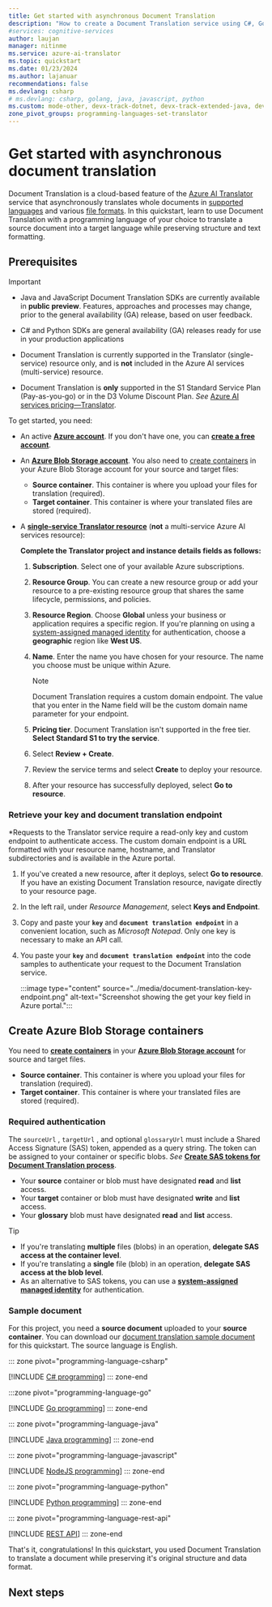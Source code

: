 ```yaml
---
title: Get started with asynchronous Document Translation
description: "How to create a Document Translation service using C#, Go, Java, Node.js, or Python programming languages and the REST API"
#services: cognitive-services
author: laujan
manager: nitinme
ms.service: azure-ai-translator
ms.topic: quickstart
ms.date: 01/23/2024
ms.author: lajanuar
recommendations: false
ms.devlang: csharp
# ms.devlang: csharp, golang, java, javascript, python
ms.custom: mode-other, devx-track-dotnet, devx-track-extended-java, devx-track-go, devx-track-js, devx-track-python
zone_pivot_groups: programming-languages-set-translator
---
```


# Get started with asynchronous document translation

Document Translation is a cloud-based feature of the [Azure AI Translator](../../translator-overview.md) service that asynchronously translates whole documents in [supported languages](../../language-support.md) and various [file formats](../overview.md#batch-supported-document-formats). In this quickstart, learn to use Document Translation with a programming language of your choice to translate a source document into a target language while preserving structure and text formatting.

## Prerequisites

> [!IMPORTANT]
>
> * Java and JavaScript Document Translation SDKs are currently available in **public preview**. Features, approaches and processes may change, prior to the general availability (GA) release, based on user feedback.
> * C# and Python SDKs are general availability (GA) releases ready for use in your production applications
> * Document Translation is currently supported in the Translator (single-service) resource only, and is **not** included in the Azure AI services (multi-service) resource.
>
> * Document Translation is **only** supported in the S1 Standard Service Plan (Pay-as-you-go) or in the D3 Volume Discount Plan. *See* [Azure AI services pricing—Translator](https://azure.microsoft.com/pricing/details/cognitive-services/translator/).
>

To get started, you need:

* An active [**Azure account**](https://azure.microsoft.com/free/cognitive-services/).  If you don't have one, you can [**create a free account**](https://azure.microsoft.com/free/).

* An [**Azure Blob Storage account**](https://portal.azure.com/#create/Microsoft.StorageAccount-ARM). You also need to [create containers](#create-azure-blob-storage-containers) in your Azure Blob Storage account for your source and target files:

  * **Source container**. This container is where you upload your files for translation (required).
  * **Target container**. This container is where your translated files are stored (required).

* A [**single-service Translator resource**](https://portal.azure.com/#create/Microsoft.CognitiveServicesTextTranslation) (**not** a multi-service Azure AI services resource):

  **Complete the Translator project and instance details fields as follows:**

  1. **Subscription**. Select one of your available Azure subscriptions.

  1. **Resource Group**. You can create a new resource group or add your resource to a pre-existing resource group that shares the same lifecycle, permissions, and policies.

  1. **Resource Region**. Choose **Global** unless your business or application requires a specific region. If you're planning on using a [system-assigned managed identity](../how-to-guides/create-use-managed-identities.md) for authentication, choose a **geographic** region like **West US**.

  1. **Name**. Enter the name you have chosen for your resource. The name you choose must be unique within Azure.

     > [!NOTE]
     > Document Translation requires a custom domain endpoint. The value that you enter in the Name field will be the custom domain name parameter for your endpoint.

  1. **Pricing tier**. Document Translation isn't supported in the free tier. **Select Standard S1 to try the service**.

  1. Select **Review + Create**.

  1. Review the service terms and select **Create** to deploy your resource.

  1. After your resource has successfully deployed, select **Go to resource**.

<!-- > [!div class="nextstepaction"]
> [I ran into an issue with the prerequisites.](https://microsoft.qualtrics.com/jfe/form/SV_0Cl5zkG3CnDjq6O?Pillar=Language&Product=Document-translation&Page=quickstart&Section=Prerequisites) -->

### Retrieve your key and document translation endpoint

*Requests to the Translator service require a read-only key and custom endpoint to authenticate access. The custom domain endpoint is a URL formatted with your resource name, hostname, and Translator subdirectories and is available in the Azure portal.

1. If you've created a new resource, after it deploys, select **Go to resource**. If you have an existing Document Translation resource, navigate directly to your resource page.

1. In the left rail, under *Resource Management*, select **Keys and Endpoint**.

1. Copy and paste your **`key`** and **`document translation endpoint`** in a convenient location, such as *Microsoft Notepad*. Only one key is necessary to make an API call.

1. You paste your **`key`** and **`document translation endpoint`** into the code samples to authenticate your request to the Document Translation service.

    :::image type="content" source="../media/document-translation-key-endpoint.png" alt-text="Screenshot showing the get your key field in Azure portal.":::

<!-- > [!div class="nextstepaction"]
> [I ran into an issue retrieving my key and endpoint.](https://microsoft.qualtrics.com/jfe/form/SV_0Cl5zkG3CnDjq6O?Pillar=Language&Product=Document-translation&Page=quickstart&Section=Retrieve-your-keys-and-endpoint) -->

## Create Azure Blob Storage containers

You need to [**create containers**](../../../../storage/blobs/storage-quickstart-blobs-portal.md#create-a-container) in your [**Azure Blob Storage account**](https://portal.azure.com/#create/Microsoft.StorageAccount-ARM) for source and target files.

* **Source container**. This container is where you upload your files for translation (required).
* **Target container**. This container is where your translated files are stored (required).

### **Required authentication**

The `sourceUrl` , `targetUrl` , and optional `glossaryUrl`  must include a Shared Access Signature (SAS) token, appended as a query string. The token can be assigned to your container or specific blobs. *See* [**Create SAS tokens for Document Translation process**](../how-to-guides/create-sas-tokens.md).

* Your **source** container or blob must have designated  **read** and **list** access.
* Your **target** container or blob must have designated  **write** and **list** access.
* Your **glossary** blob must have designated  **read** and **list** access.

> [!TIP]
>
> * If you're translating **multiple** files (blobs) in an operation, **delegate SAS access at the  container level**.
> * If you're translating a **single** file (blob) in an operation, **delegate SAS access at the blob level**.
> * As an alternative to SAS tokens, you can use a [**system-assigned managed identity**](../how-to-guides/create-use-managed-identities.md) for authentication.

<!-- > [!div class="nextstepaction"]
> [I ran into an issue creating blob storage containers with authentication.](https://microsoft.qualtrics.com/jfe/form/SV_0Cl5zkG3CnDjq6O?Pillar=Language&Product=Document-translation&Page=quickstart&Section=Create-blob-storage-containers) -->

### Sample document

For this project, you need a **source document** uploaded to your **source container**. You can download our [document translation sample document](https://raw.githubusercontent.com/Azure-Samples/cognitive-services-REST-api-samples/master/curl/Translator/document-translation-sample.docx) for this quickstart. The source language is English.

::: zone pivot="programming-language-csharp"

[!INCLUDE [C# programming](includes/rest-api/csharp.md)]
::: zone-end

:::zone pivot="programming-language-go"

[!INCLUDE [Go programming](includes/rest-api/go.md)]
::: zone-end

::: zone pivot="programming-language-java"

[!INCLUDE [Java programming](includes/rest-api/java.md)]
::: zone-end

::: zone pivot="programming-language-javascript"

[!INCLUDE [NodeJS programming](includes/rest-api/javascript.md)]
::: zone-end

::: zone pivot="programming-language-python"

[!INCLUDE [Python programming](includes/rest-api/python.md)]
::: zone-end

::: zone pivot="programming-language-rest-api"

[!INCLUDE [REST API](includes/rest-api/rest-api.md)]
::: zone-end

That's it, congratulations! In this quickstart, you used Document Translation to translate a document while preserving it's original structure and data format.

## Next steps


